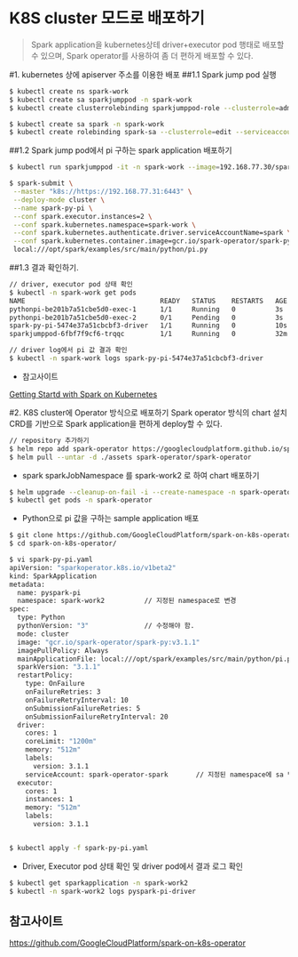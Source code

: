# K8S cluster 모드로 배포하기

> Spark application을 kubernetes상테 driver+executor pod 행태로 배포할 수 있으며,
> Spark operator를 사용하여 좀 더 편하게 배포할 수 있다.

#1. kubernetes 상에 apiserver 주소를 이용한 배포 
##1.1 Spark jump pod 실행
```bash
$ kubectl create ns spark-work
$ kubectl create sa sparkjumppod -n spark-work
$ kubectl create clusterrolebinding sparkjumppod-role --clusterrole=admin --serviceaccount=spark-work:sparkjumppod --namespace=spark-work

$ kubectl create sa spark -n spark-work
$ kubectl create rolebinding spark-sa --clusterrole=edit --serviceaccount=spark-work:spark -n spark-work
```

##1.2 Spark jump pod에서 pi 구하는 spark application 배포하기
```bash
$ kubectl run sparkjumppod -it -n spark-work --image=192.168.77.30/spark/spark:3.1.2-debian-10-r17 --serviceaccount='sparkjumppod'

$ spark-submit \
 --master "k8s://https://192.168.77.31:6443" \
 --deploy-mode cluster \
 --name spark-py-pi \
 --conf spark.executor.instances=2 \
 --conf spark.kubernetes.namespace=spark-work \
 --conf spark.kubernetes.authenticate.driver.serviceAccountName=spark \
 --conf spark.kubernetes.container.image=gcr.io/spark-operator/spark-py:v3.0.0 \
 local:///opt/spark/examples/src/main/python/pi.py
```

##1.3 결과 확인하기.
```bash
// driver, executor pod 상태 확인 
$ kubectl -n spark-work get pods 
NAME                                  READY   STATUS    RESTARTS   AGE
pythonpi-be201b7a51cbe5d0-exec-1      1/1     Running   0          3s
pythonpi-be201b7a51cbe5d0-exec-2      0/1     Pending   0          3s
spark-py-pi-5474e37a51cbcbf3-driver   1/1     Running   0          10s
sparkjumppod-6fbf7f9cf6-trqqc         1/1     Running   0          32m

// driver log에서 pi 값 결과 확인 
$ kubectl -n spark-work logs spark-py-pi-5474e37a51cbcbf3-driver
```
 * 참고사이트

[Getting Startd with Spark on Kubernetes](blog.brainlounge.de/memoryleaks/getting-started-with-spark-on-kubernetes)

#2. K8S cluster에 Operator 방식으로 배포하기
Spark operator 방식의 chart 설치
CRD를 기반으로 Spark application을 편하게 deploy할 수 있다.

```bash
// repository 추가하기
$ helm repo add spark-operator https://googlecloudplatform.github.io/spark-on-k8s-operator
$ helm pull --untar -d ./assets spark-operator/spark-operator
```

 * spark sparkJobNamespace 를 spark-work2 로 하여 chart 배포하기
```bash
$ helm upgrade --cleanup-on-fail -i --create-namespace -n spark-operator spark-operator spark-operator/spark-operator -f values.yaml
$ kubectl get pods -n spark-operator 
```

 * Python으로 pi 값을 구하는 sample application 배포
```bash
$ git clone https://github.com/GoogleCloudPlatform/spark-on-k8s-operator.git
$ cd spark-on-k8s-operator/

$ vi spark-py-pi.yaml
apiVersion: "sparkoperator.k8s.io/v1beta2"
kind: SparkApplication
metadata:
  name: pyspark-pi
  namespace: spark-work2          // 지정된 namespace로 변경
spec:
  type: Python
  pythonVersion: "3"              // 수정해야 함.
  mode: cluster
  image: "gcr.io/spark-operator/spark-py:v3.1.1"
  imagePullPolicy: Always
  mainApplicationFile: local:///opt/spark/examples/src/main/python/pi.py
  sparkVersion: "3.1.1"
  restartPolicy:
    type: OnFailure
    onFailureRetries: 3
    onFailureRetryInterval: 10
    onSubmissionFailureRetries: 5
    onSubmissionFailureRetryInterval: 20
  driver:
    cores: 1
    coreLimit: "1200m"
    memory: "512m"
    labels:
      version: 3.1.1
    serviceAccount: spark-operator-spark       // 지정된 namespace에 sa 명 기입
  executor:
    cores: 1
    instances: 1
    memory: "512m"
    labels:
      version: 3.1.1


$ kubectl apply -f spark-py-pi.yaml
``` 

 * Driver, Executor pod 상태 확인 및 driver pod에서 결과 로그 확인
```bash
$ kubectl get sparkapplication -n spark-work2
$ kubectl -n spark-work2 logs pyspark-pi-driver
```

## 참고사이트
https://github.com/GoogleCloudPlatform/spark-on-k8s-operator
